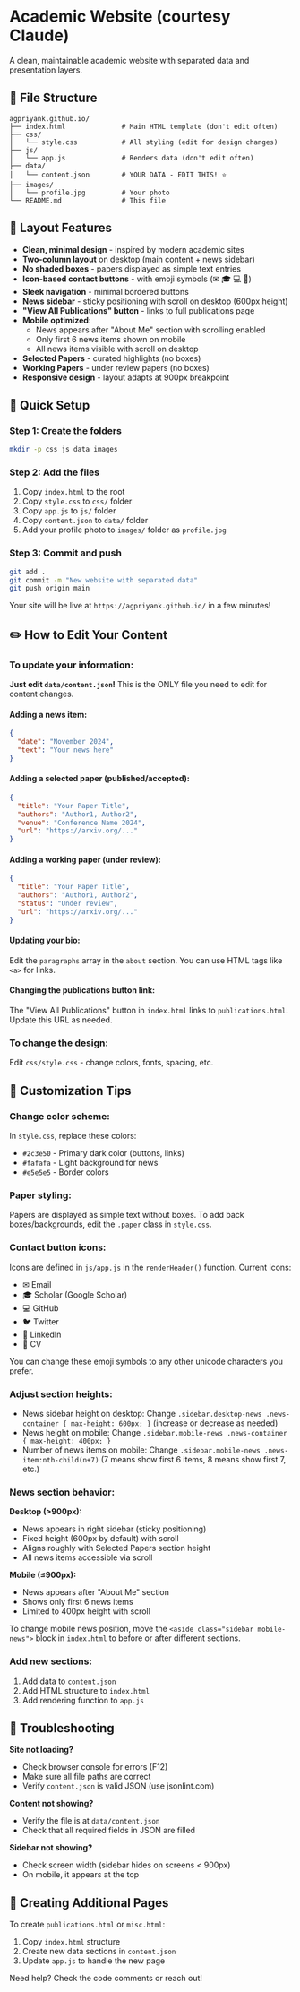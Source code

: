 # Academic Website (courtesy Claude)

A clean, maintainable academic website with separated data and presentation layers.

## 📁 File Structure

```
agpriyank.github.io/
├── index.html              # Main HTML template (don't edit often)
├── css/
│   └── style.css           # All styling (edit for design changes)
├── js/
│   └── app.js              # Renders data (don't edit often)
├── data/
│   └── content.json        # YOUR DATA - EDIT THIS! ⭐
├── images/
│   └── profile.jpg         # Your photo
└── README.md               # This file
```

## 🎨 Layout Features

- **Clean, minimal design** - inspired by modern academic sites
- **Two-column layout** on desktop (main content + news sidebar)
- **No shaded boxes** - papers displayed as simple text entries
- **Icon-based contact buttons** - with emoji symbols (✉ 🎓 💻 📄)
- **Sleek navigation** - minimal bordered buttons
- **News sidebar** - sticky positioning with scroll on desktop (600px height)
- **"View All Publications" button** - links to full publications page
- **Mobile optimized**: 
  - News appears after "About Me" section with scrolling enabled
  - Only first 6 news items shown on mobile
  - All news items visible with scroll on desktop
- **Selected Papers** - curated highlights (no boxes)
- **Working Papers** - under review papers (no boxes)
- **Responsive design** - layout adapts at 900px breakpoint

## 🚀 Quick Setup

### Step 1: Create the folders
```bash
mkdir -p css js data images
```

### Step 2: Add the files
1. Copy `index.html` to the root
2. Copy `style.css` to `css/` folder
3. Copy `app.js` to `js/` folder
4. Copy `content.json` to `data/` folder
5. Add your profile photo to `images/` folder as `profile.jpg`

### Step 3: Commit and push
```bash
git add .
git commit -m "New website with separated data"
git push origin main
```

Your site will be live at `https://agpriyank.github.io/` in a few minutes!

## ✏️ How to Edit Your Content

### To update your information:
**Just edit `data/content.json`!** This is the ONLY file you need to edit for content changes.

#### Adding a news item:
```json
{
  "date": "November 2024",
  "text": "Your news here"
}
```

#### Adding a selected paper (published/accepted):
```json
{
  "title": "Your Paper Title",
  "authors": "Author1, Author2",
  "venue": "Conference Name 2024",
  "url": "https://arxiv.org/..."
}
```

#### Adding a working paper (under review):
```json
{
  "title": "Your Paper Title",
  "authors": "Author1, Author2",
  "status": "Under review",
  "url": "https://arxiv.org/..."
}
```

#### Updating your bio:
Edit the `paragraphs` array in the `about` section. You can use HTML tags like `<a>` for links.

#### Changing the publications button link:
The "View All Publications" button in `index.html` links to `publications.html`. Update this URL as needed.

### To change the design:
Edit `css/style.css` - change colors, fonts, spacing, etc.

## 🎨 Customization Tips

### Change color scheme:
In `style.css`, replace these colors:
- `#2c3e50` - Primary dark color (buttons, links)
- `#fafafa` - Light background for news
- `#e5e5e5` - Border colors

### Paper styling:
Papers are displayed as simple text without boxes. To add back boxes/backgrounds, edit the `.paper` class in `style.css`.

### Contact button icons:
Icons are defined in `js/app.js` in the `renderHeader()` function. Current icons:
- ✉ Email
- 🎓 Scholar (Google Scholar)
- 💻 GitHub
- 🐦 Twitter
- 💼 LinkedIn
- 📄 CV

You can change these emoji symbols to any other unicode characters you prefer.

### Adjust section heights:
- News sidebar height on desktop: Change `.sidebar.desktop-news .news-container { max-height: 600px; }` (increase or decrease as needed)
- News height on mobile: Change `.sidebar.mobile-news .news-container { max-height: 400px; }`
- Number of news items on mobile: Change `.sidebar.mobile-news .news-item:nth-child(n+7)` (7 means show first 6 items, 8 means show first 7, etc.)

### News section behavior:
**Desktop (>900px):**
- News appears in right sidebar (sticky positioning)
- Fixed height (600px by default) with scroll
- Aligns roughly with Selected Papers section height
- All news items accessible via scroll

**Mobile (≤900px):**
- News appears after "About Me" section
- Shows only first 6 news items
- Limited to 400px height with scroll

To change mobile news position, move the `<aside class="sidebar mobile-news">` block in `index.html` to before or after different sections.

### Add new sections:
1. Add data to `content.json`
2. Add HTML structure to `index.html`
3. Add rendering function to `app.js`

## 🔧 Troubleshooting

**Site not loading?**
- Check browser console for errors (F12)
- Make sure all file paths are correct
- Verify `content.json` is valid JSON (use jsonlint.com)

**Content not showing?**
- Verify the file is at `data/content.json`
- Check that all required fields in JSON are filled

**Sidebar not showing?**
- Check screen width (sidebar hides on screens < 900px)
- On mobile, it appears at the top

## 📝 Creating Additional Pages

To create `publications.html` or `misc.html`:
1. Copy `index.html` structure
2. Create new data sections in `content.json`
3. Update `app.js` to handle the new page

Need help? Check the code comments or reach out!
